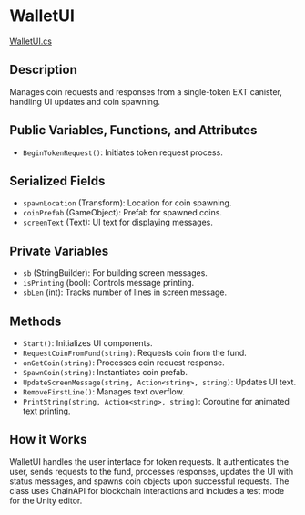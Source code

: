 # WalletUI
[WalletUI.cs](../../Assets/ExeudVR/Scripts/WorldComputer/WalletUI.cs)

## Description

Manages coin requests and responses from a single-token EXT canister, handling UI updates and coin spawning.

## Public Variables, Functions, and Attributes

- `BeginTokenRequest()`: Initiates token request process.

## Serialized Fields

- `spawnLocation` (Transform): Location for coin spawning.
- `coinPrefab` (GameObject): Prefab for spawned coins.
- `screenText` (Text): UI text for displaying messages.

## Private Variables

- `sb` (StringBuilder): For building screen messages.
- `isPrinting` (bool): Controls message printing.
- `sbLen` (int): Tracks number of lines in screen message.

## Methods

- `Start()`: Initializes UI components.
- `RequestCoinFromFund(string)`: Requests coin from the fund.
- `onGetCoin(string)`: Processes coin request response.
- `SpawnCoin(string)`: Instantiates coin prefab.
- `UpdateScreenMessage(string, Action<string>, string)`: Updates UI text.
- `RemoveFirstLine()`: Manages text overflow.
- `PrintString(string, Action<string>, string)`: Coroutine for animated text printing.

## How it Works

WalletUI handles the user interface for token requests. It authenticates the user, sends requests to the fund, processes responses, updates the UI with status messages, and spawns coin objects upon successful requests. The class uses ChainAPI for blockchain interactions and includes a test mode for the Unity editor.
